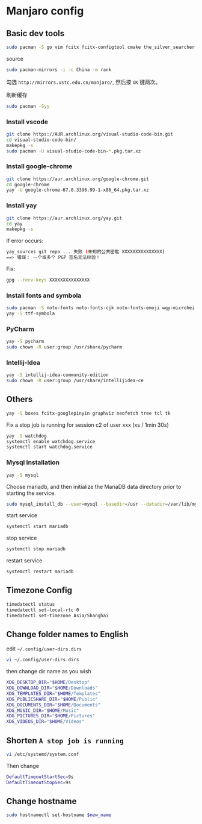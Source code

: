 # Manjaro config

## Basic dev tools

```bash
sudo pacman -S go vim fcitx fcitx-configtool cmake the_silver_searcher octave python-requests terminus-font tmux tig
```

source

```bash
sudo pacman-mirrors -i -c China -m rank
```

勾选 `http://mirrors.ustc.edu.cn/manjaro/`, 然后按 `OK` 键两次。

刷新缓存

```bash
sudo pacman -Syy
```

### Install vscode

```bash
git clone https://AUR.archlinux.org/visual-studio-code-bin.git
cd visual-studio-code-bin/
makepkg -s
sudo pacman -U visual-studio-code-bin-*.pkg.tar.xz
```

### Install google-chrome

```bash
git clone https://aur.archlinux.org/google-chrome.git
cd google-chrome
yay -U google-chrome-67.0.3396.99-1-x86_64.pkg.tar.xz
```

### Install yay

```bash
git clone https://aur.archlinux.org/yay.git
cd yay
makepkg -s
```

If error occurs:

```bash
yay_sources git repo ... 失败 (未知的公共密匙 XXXXXXXXXXXXXXX)
==> 错误： 一个或多个 PGP 签名无法校验！
```

Fix:

```bash
gpg --recv-keys XXXXXXXXXXXXXXX
```

### Install fonts and symbola

```bash
sudo pacman -S noto-fonts noto-fonts-cjk noto-fonts-emoji wqy-microhei
yay -S ttf-symbola
```

### PyCharm

```bash
yay -S pycharm
sudo chown -R user:group /usr/share/pycharm
```

### Intellij-Idea

```bash
yay -S intellij-idea-community-edition
sudo chown -R user:group /usr/share/intellijidea-ce
```

## Others

```bash
yay -S boxes fcitx-googlepinyin graphviz neofetch tree tcl tk
```

Fix a stop job is running for session c2 of user xxx (xs / 1min 30s)

```bash
yay -S watchdog
systemctl enable watchdog.service
systemctl start watchdog.service
```

### Mysql Installation

```bash
yay -S mysql
```

Choose mariadb, and then initialize the MariaDB data directory prior to starting the service.

```bash
sudo mysql_install_db --user=mysql --basedir=/usr --datadir=/var/lib/mysql
```

start service

```bash
systemctl start mariadb
```

stop service

```bash
systemctl stop mariadb
```

restart service

```bash
systemctl restart mariadb
```

## Timezone Config

```bash
timedatectl status
timedatectl set-local-rtc 0
timedatectl set-timezone Asia/Shanghai
```

## Change folder names to English

edit `~/.config/user-dirs.dirs`

```bash
vi ~/.config/user-dirs.dirs
```

then change dir name as you wish

```bash
XDG_DESKTOP_DIR="$HOME/Desktop"
XDG_DOWNLOAD_DIR="$HOME/Downloads"
XDG_TEMPLATES_DIR="$HOME/Templates"
XDG_PUBLICSHARE_DIR="$HOME/Public"
XDG_DOCUMENTS_DIR="$HOME/Documents"
XDG_MUSIC_DIR="$HOME/Music"
XDG_PICTURES_DIR="$HOME/Pictures"
XDG_VIDEOS_DIR="$HOME/Videos"
```

## Shorten `A stop job is running`

```bash
vi /etc/systemd/system.conf
```

Then change

```bash
DefaultTimeoutStartSec=9s
DefaultTimeoutStopSec=9s
```

## Change hostname

```bash
sudo hostnamectl set-hostname $new_name
```
